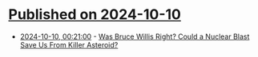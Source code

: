 # [Published on 2024-10-10](index.md)

* [2024-10-10, 00:21:00](https://soylentnews.org/article.pl?sid=24/10/08/0312247&from=rss) - [Was Bruce Willis Right? Could a Nuclear Blast Save Us From Killer Asteroid?](https://soylentnews.org/article.pl?sid=24/10/08/0312247&from=rss)
